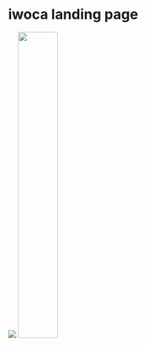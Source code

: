 # iwoca landing page
<a href="https://imgflip.com/gif/1suc8z"><img src="https://i.imgflip.com/1suc8z.gif"/></a> 
<img src="https://user-images.githubusercontent.com/17644847/28457204-2850070e-6dfd-11e7-8763-8e244f267174.png" width="40%">


